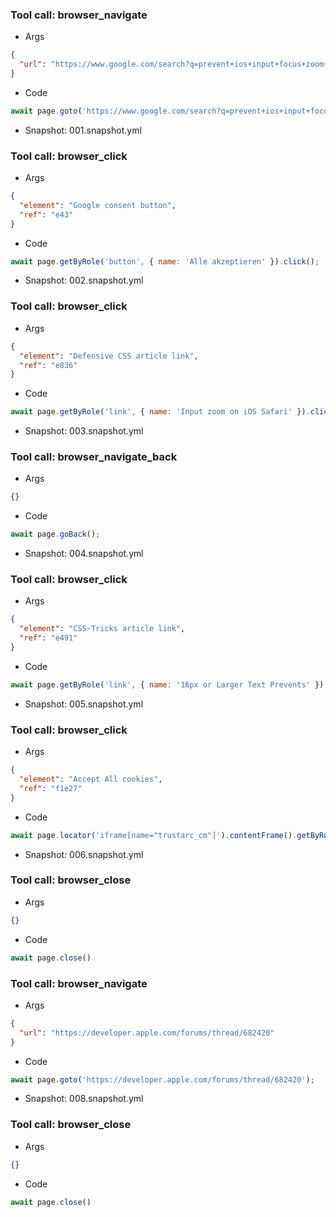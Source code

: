 
### Tool call: browser_navigate
- Args
```json
{
  "url": "https://www.google.com/search?q=prevent+ios+input+focus+zoom+best+practices"
}
```
- Code
```js
await page.goto('https://www.google.com/search?q=prevent+ios+input+focus+zoom+best+practices');
```
- Snapshot: 001.snapshot.yml


### Tool call: browser_click
- Args
```json
{
  "element": "Google consent button",
  "ref": "e43"
}
```
- Code
```js
await page.getByRole('button', { name: 'Alle akzeptieren' }).click();
```
- Snapshot: 002.snapshot.yml


### Tool call: browser_click
- Args
```json
{
  "element": "Defensive CSS article link",
  "ref": "e836"
}
```
- Code
```js
await page.getByRole('link', { name: 'Input zoom on iOS Safari' }).click();
```
- Snapshot: 003.snapshot.yml


### Tool call: browser_navigate_back
- Args
```json
{}
```
- Code
```js
await page.goBack();
```
- Snapshot: 004.snapshot.yml


### Tool call: browser_click
- Args
```json
{
  "element": "CSS-Tricks article link",
  "ref": "e491"
}
```
- Code
```js
await page.getByRole('link', { name: '16px or Larger Text Prevents' }).click();
```
- Snapshot: 005.snapshot.yml


### Tool call: browser_click
- Args
```json
{
  "element": "Accept All cookies",
  "ref": "f1e27"
}
```
- Code
```js
await page.locator('iframe[name="trustarc_cm"]').contentFrame().getByRole('button', { name: 'Accept All' }).click();
```
- Snapshot: 006.snapshot.yml


### Tool call: browser_close
- Args
```json
{}
```
- Code
```js
await page.close()
```


### Tool call: browser_navigate
- Args
```json
{
  "url": "https://developer.apple.com/forums/thread/682420"
}
```
- Code
```js
await page.goto('https://developer.apple.com/forums/thread/682420');
```
- Snapshot: 008.snapshot.yml


### Tool call: browser_close
- Args
```json
{}
```
- Code
```js
await page.close()
```


